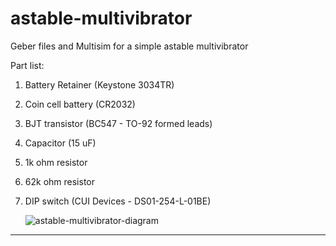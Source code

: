 # astable-multivibrator
Geber files and Multisim for a simple astable multivibrator

Part list:
1) Battery Retainer (Keystone 3034TR)
2) Coin cell battery (CR2032)
3) BJT transistor (BC547 - TO-92 formed leads)
4) Capacitor (15 uF)
5) 1k ohm resistor
6) 62k ohm resistor
7) DIP switch (CUI Devices - DS01-254-L-01BE)

   ![astable-multivibrator-diagram](https://github.com/Telephos/astable-multivibrator/assets/22378231/a36d8b8e-b515-4897-ba9a-2fbaed782f21)
****

